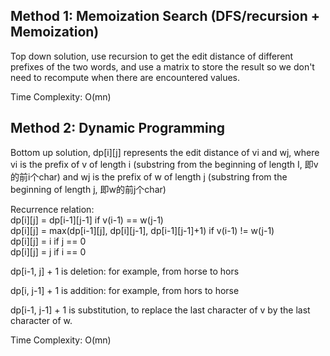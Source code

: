 ## Method 1: Memoization Search (DFS/recursion + Memoization)

Top down solution, use recursion to get the edit distance of different prefixes of the two words, and use a matrix to store the result so we don't need to recompute when there are encountered values. </br>

Time Complexity: O(mn)


## Method 2: Dynamic Programming

Bottom up solution, dp[i][j] represents the edit distance of vi and wj, where vi is the prefix of v of length i (substring from the beginning of length I, 即v的前i个char) and wj is the prefix of w of length j (substring from the beginning of length j, 即w的前j个char)
 </br>

Recurrence relation: </br>
dp[i][j] = dp[i-1][j-1] if v(i-1) == w(j-1) </br>
dp[i][j] = max(dp[i-1][j], dp[i][j-1], dp[i-1][j-1]+1) if v(i-1) != w(j-1) </br>
dp[i][j] = i if j == 0 </br>
dp[i][j] = j if i == 0 </br>

dp[i-1, j] + 1 is deletion:
for example, from horse to hors

dp[i, j-1] + 1 is addition: 
for example, from hors to horse

dp[i-1, j-1] + 1 is substitution, to replace the last character of v by the last character of w.


Time Complexity: O(mn)

